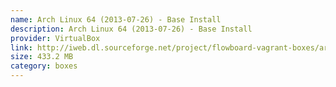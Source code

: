 ```yaml
---
name: Arch Linux 64 (2013-07-26) - Base Install
description: Arch Linux 64 (2013-07-26) - Base Install
provider: VirtualBox
link: http://iweb.dl.sourceforge.net/project/flowboard-vagrant-boxes/arch64-2013-07-26-minimal.box
size: 433.2 MB
category: boxes
---
```

